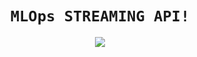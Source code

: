 # <h1 align=center>**`MLOps STREAMING API!`**</h1>
<p align=center><img src=https://drive.google.com/file/d/19gUXHF7aRgiI7r_s1YzuMUOR5fuw-RU-/view?usp=sharing><p>
